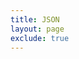 ```yaml
---
title: JSON
layout: page
exclude: true
---
```

<!--stackedit_data:
eyJoaXN0b3J5IjpbLTE3MTExMzQ1MV19
-->
